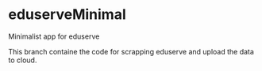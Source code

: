 # eduserveMinimal
Minimalist app for eduserve

This branch containe the code for scrapping eduserve and upload the data to cloud.
